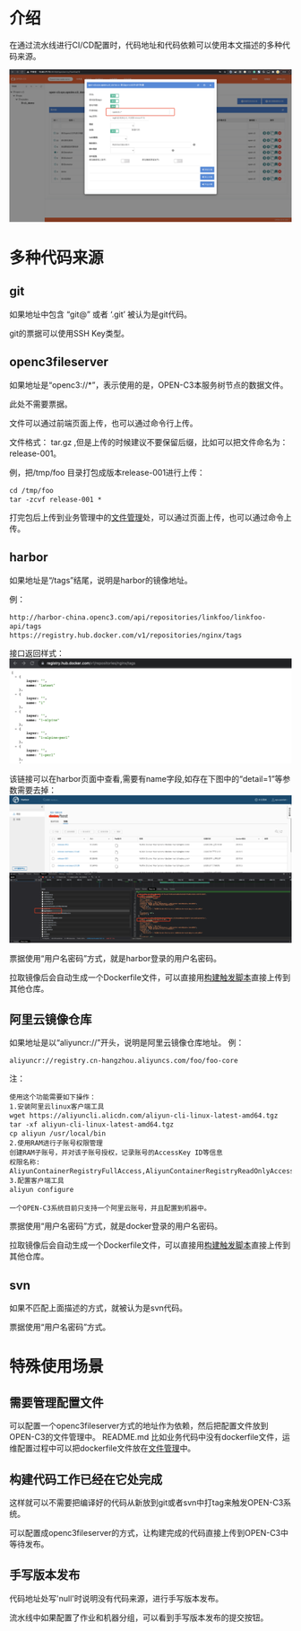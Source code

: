 
# 介绍

在通过流水线进行CI/CD配置时，代码地址和代码依赖可以使用本文描述的多种代码来源。

![代码地址填写处](/流水线多种代码来源/images/代码地址.png)

# 多种代码来源

## git

如果地址中包含 “git@” 或者 ‘.git’ 被认为是git代码。

git的票据可以使用SSH Key类型。

## openc3fileserver

如果地址是“openc3://*”，表示使用的是，OPEN-C3本服务树节点的数据文件。

此处不需要票据。

文件可以通过前端页面上传，也可以通过命令行上传。

文件格式： tar.gz ,但是上传的时候建议不要保留后缀，比如可以把文件命名为：release-001。

例，把/tmp/foo 目录打包成版本release-001进行上传：
```
cd /tmp/foo
tar -zcvf release-001 *
```

打完包后上传到业务管理中的[文件管理](/文件管理/README.md)处，可以通过页面上传，也可以通过命令上传。

## harbor

如果地址是“/tags”结尾，说明是harbor的镜像地址。

例：
```
http://harbor-china.openc3.com/api/repositories/linkfoo/linkfoo-api/tags
https://registry.hub.docker.com/v1/repositories/nginx/tags
```

接口返回样式：
![harbor](/流水线多种代码来源/images/harbor.png)

该链接可以在harbor页面中查看,需要有name字段,如存在下图中的“detail=1”等参数需要去掉：
![harbortag](/流水线多种代码来源/images/harbortag.png)

票据使用“用户名密码”方式，就是harbor登录的用户名密码。

拉取镜像后会自动生成一个Dockerfile文件，可以直接用[构建触发脚本](/构建触发脚本/README.md)直接上传到其他仓库。

## 阿里云镜像仓库

如果地址是以“aliyuncr://”开头，说明是阿里云镜像仓库地址。
例：
```
aliyuncr://registry.cn-hangzhou.aliyuncs.com/foo/foo-core
```

注：
```
使用这个功能需要如下操作：
1.安装阿里云linux客户端工具
wget https://aliyuncli.alicdn.com/aliyun-cli-linux-latest-amd64.tgz
tar -xf aliyun-cli-linux-latest-amd64.tgz
cp aliyun /usr/local/bin
2.使用RAM进行子账号权限管理
创建RAM子账号，并对该子账号授权，记录账号的AccessKey ID等信息
权限名称: AliyunContainerRegistryFullAccess,AliyunContainerRegistryReadOnlyAccess
3.配置客户端工具
aliyun configure

一个OPEN-C3系统目前只支持一个阿里云账号，并且配置到机器中。
```

票据使用“用户名密码”方式，就是docker登录的用户名密码。

拉取镜像后会自动生成一个Dockerfile文件，可以直接用[构建触发脚本](/构建触发脚本/README.md)直接上传到其他仓库。

## svn

如果不匹配上面描述的方式，就被认为是svn代码。

票据使用“用户名密码”方式。

# 特殊使用场景

## 需要管理配置文件

可以配置一个openc3fileserver方式的地址作为依赖，然后把配置文件放到OPEN-C3的文件管理中。
README.md
比如业务代码中没有dockerfile文件，运维配置过程中可以把dockerfile文件放在[文件管理](/文件管理/README.md)中。

## 构建代码工作已经在它处完成

这样就可以不需要把编译好的代码从新放到git或者svn中打tag来触发OPEN-C3系统。

可以配置成openc3fileserver的方式，让构建完成的代码直接上传到OPEN-C3中等待发布。

## 手写版本发布

代码地址处写'null'时说明没有代码来源，进行手写版本发布。

流水线中如果配置了作业和机器分组，可以看到手写版本发布的提交按钮。
